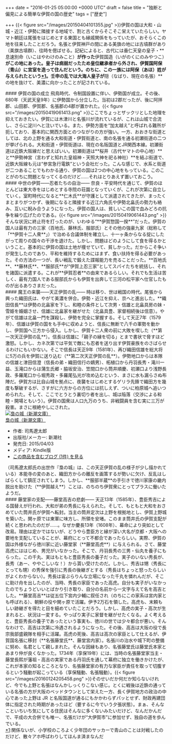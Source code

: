 
+++
date = "2016-01-25 05:00:00 +0000 UTC"
draft = false
title = "独断と偏見による簡単な伊賀の国の歴史"
tags = ["歴史"]

+++
{{< figure src="/images/20150404101355.jpg"  >}}伊賀の国は大和・山城・近江・伊勢に隣接する地域で、割と古くからそこそこ栄えていたらしい。ヤマト朝廷は尾張をはじめとする東国とも縁戚関係をもっていたが、おそらくこの地を往来したことだろう。名張と伊賀神戸の間にある美旗の地には古墳群があり（美旗古墳群）、往時を偲ばせる。記紀によると、古代には垂仁天皇の皇子・**息速別命（いこはやわけのみこと）**が作った**伊賀国造（いがのくにのみやつこ）**がこの地にあった。皇子は病弱だったため皇位継承者から外され、伊賀国阿保（青山）に宮室を造って住んだという。のちに、この一族には阿保（あほ）姓が与えられたという<a href="#f-d5e41bee" name="fn-d5e41bee" title="関係ないが、小学校のころよく少年団のサッカーで青山のことは対戦したのだけど、散々アホ呼ばわりしてほんま済まなんだ">*1</a>。壬申の乱では大海人皇子が**隠（なばり、現在の名張）**の地を抜けて、美濃に向かったことが記されている。

<div class="section">
    #### 伊賀の国の成立
    飛鳥時代、令制国設置に伴い、伊勢国が成立。その後、680年（天武天皇9年）に伊勢国から分立した。当初は2郡だったが、後に阿拝郡、山田郡、伊賀郡、名張郡の4郡が置かれた。{{< figure src="/images/20150419061413.png"  >}}ここでちょっとザックリとした地理を抑えておきたい。伊賀には木津川と名張川が流れているが、これは山城で合流し、さらに淀川へと注いでいる。また、伊勢方面を“加太越え”と呼ばれる難所が扼しており、基本的に関西方面とのつながりの方が強い。一方、おおきな街道としては、北の上野を通る大和街道・伊賀街道と、南の名張を通る初瀬街道の二つが挙げられる。大和街道・伊賀街道は、現在の名阪国道とJR関西本線。初瀬街道は近鉄大阪線だと思えばいい。初瀬街道は**桜井（古代ヤマトの中心地）**と**伊勢神宮（言わずと知れた皇祖神・天照大神を祀る神社）**を結ぶ街道で、近鉄大阪線も元は“参宮急行電鉄”という会社だった。こんな感じで、水系と街道が二つあることでもわかる通り、伊賀の国は2つの中心地をもっている。このことがのちに問題となってくるのだけど……それはとりあえず置いておこう。

</div>
<div class="section">
    #### 中世の伊賀――忍者たちの自治――
    奈良・平安時代を通じて、伊賀のほとんどは東大寺をはじめとする寺院の荘園となっていくが、これが次第に自立していく。室町時代になると**仁木氏**が守護として派遣されてきたが、まったくまとまりがつかず、後期になると隣接する近江六角氏や伊勢北畠氏の勢力も絡み、互いに睨み合うようになった。伊賀の国人は、貧しいこの国で血みどろの抗争を繰り広げたのである。{{< figure src="/images/20150419061443.png"  >}}そんな状況に終止符を打ったのが、いわゆる“**伊賀惣国一揆**”だった。伊賀の国人は最有力の三家（百地氏、藤林氏、服部氏）とその他の強豪九家（総称して「**伊賀十二人衆**」）で治める合議体制を確立し、十一ヶ条からなる掟にしたがって周りの国々の干渉を退けた。しかし、問題はどのようにして食を得るかということ。基本的に伊賀の国は土地が痩せていて、貧しかった。だからこそ争いが発生したのであり、平和を維持するためにはまず、食い扶持を得る必要があった。その方法の一つが、長い戦乱で鍛えた諜報能力を売ることだった。**百地氏**、**藤林氏**、**服部氏**が“伊賀上忍三家”としてスパイたちを統括し、それを諸国に派遣する。これが**伊賀忍者**の由来であるらしい。それでも生活は苦しく、最有力国人である服部氏からも伊賀を出奔して三河の松平家へ仕官したものが出るありさまだった。

</div>
<div class="section">
    #### 魔王の来襲――天正伊賀の乱――
    時は移り、世は戦国の時代。尾張から興った織田氏は、やがて美濃を併合。伊勢・近江を抑え、京へと進出した。**織田信長**は伊勢の北畠家を下し、和睦の条件として次男・信雄と北畠具房の妹・雪姫を婚姻させ、信雄に北畠家を継がせた（北畠具豊、家督相続後は信意）。やがて信雄は北畠一門を謀殺し、伊勢を完全に掌握する。そして天正7年（1579年）、信雄は伊賀の国をも手中に収めようと、信長に無断で八千の軍勢を動かし、伊賀国へ三方から侵入。しかし、伊賀十二人衆の前に大敗を喫した（**第一次天正伊賀の乱**）。信長は信雄に「親子の縁を切る」とまで書状で脅すほど激怒。しかし、カネ次第では平気で敵にも忍者を送り出す伊賀豪族をのさばらせるわけにもいかない。そこで信長は天正9年（1581年）、再び織田信雄を総大将に5万の兵を伊賀に送り込む（**第二次天正伊賀の乱**）。伊勢地口からは本隊の信雄と津田信澄（信長の弟・織田信行の嫡男）、柘植口から丹羽長秀・滝川一益、玉滝口からは蒲生氏郷・脇坂安治、笠間口から筒井順慶、初瀬口より浅野長政、多羅尾口から堀秀政・多羅尾弘光が攻め込むという、まさに水も漏らさぬ布陣だ。伊賀方は比自山城を拠点に、夜襲をはじめとするゲリラ先鋒で織田方を幾度も撃破するが、さすがに六方からの方位には抗しえず、ついに柏原城へ追いつめられた。そして、ここでとうとう裏切り者を出し、城は陥落（交渉による和睦・開場ともいう）。伊賀の国衆は人口九万のうち、非戦闘員を含む実に三万が殺害。まさに根絶やしにされた。<div class="hatena-asin-detail"><a href="http://www.amazon.co.jp/exec/obidos/ASIN/B00UWFC3YY/bestylesnet-22/"><img src="http://ecx.images-amazon.com/images/I/51yyDomavbL._SL160_.jpg" class="hatena-asin-detail-image" alt="梟の城（新潮文庫）" title="梟の城（新潮文庫）"/></a><div class="hatena-asin-detail-info"><a href="http://www.amazon.co.jp/exec/obidos/ASIN/B00UWFC3YY/bestylesnet-22/">梟の城（新潮文庫）</a><ul><li><span class="hatena-asin-detail-label">作者:</span> 司馬遼太郎</li><li><span class="hatena-asin-detail-label">出版社/メーカー:</span> 新潮社</li><li><span class="hatena-asin-detail-label">発売日:</span> 2015/04/03</li><li><span class="hatena-asin-detail-label">メディア:</span> Kindle版</li><li><a href="http://d.hatena.ne.jp/asin/B00UWFC3YY/bestylesnet-22" target="_blank">この商品を含むブログ (1件) を見る</a></li></ul></div><div class="hatena-asin-detail-foot"></div></div>（司馬遼太郎氏の出世作『梟の城』は、この天正伊賀の乱の様子が少し描かれている）本能寺の変のあと、織田方からの離反を画策するが勢いに欠け、反乱はしばらくして鎮圧されてしまう。しかし、**服部半蔵**の手引きで徳川家康の畿内脱出を助けた（**伊賀越え**）ことは、のちのち伊賀衆にとってプラスに働いたようだ。

</div>
<div class="section">
    #### 藤堂家の支配――藤堂高吉の悲劇――
    天正13年（1585年）、豊臣秀吉による国替えが行われ、大和が弟の秀長に与えられた。そして、もともと大和をおさめていた筒井氏が伊賀へ転封。当主の筒井定次は上野を根拠地とし、伊賀上野城を築いた。関ヶ原では東軍に味方し、所領を安堵。このまま筒井氏の伊賀支配が続くと思われたのだが……。なぜか慶長13年（1608年）、幕命により突如として改易。理由は定かではないが、どうやら豊臣方と縁が深い大名が京都・大阪への要地を支配していることが、幕府にとって不都合であったらしい。実際、伊賀の国は外様ながら徳川家に近い藤堂家（**藤堂高虎**）に与えられる。さて、藤堂高虎にははじめ、男児がいなかった。そこで、丹羽長秀の三男・仙丸を養子にもらった。この千丸、実はもともと豊臣秀長の養子だった。実子のいない秀長が、長秀（あー、ややこしいな！）から貰い受けたのだ。しかし、秀吉は甥（秀長にとっても甥）の秀保を強引に秀長の後継ぎとする（秀長はちょっと怒ったらしいがよくわからない）。秀長は宙ぶらりんな立場になった千丸を憐れんだが、そこに助け舟を出したのが、当時、秀長の家臣であった高虎。自分も実子がいなかったのでちょうどいいとばかり引き取り、自分の名前から一文字与えて名を高吉とした。**藤堂高吉**は従五位下宮内少輔に叙任され（のちにこの家系は宮内家とも呼ばれる）、朝鮮の役や関ヶ原で活躍。伊予2万石を領した。高虎も、末頼もしい跡継ぎを得たと目を細めていたことだろう。しかし、高虎の実子・高次が生まれると、状況は一変する。やっぱり実子に家督を継がせたくなる。よく考えると、豊臣秀長の養子であったという事実も、徳川の世では少々都合が悪い。そんなわけで、高吉は次第に冷遇されるようになった。その後、高吉は大阪の役で長宗我部盛親隊を相手に活躍。高虎の死後、高吉は高次の家臣として仕えるが、伊賀国名張に移封（**名張藤堂氏**、藤堂宮内家）。名張川の治水や城下町の整備に努め、名君として親しまれた。そんな因縁もあり、名張藤堂氏は藤堂氏本家とあまり仲が良くなかった。1734年（享保19年）には、当時の名張藤堂家当主・藤堂長熙が藩祖・高吉の実家である丹羽氏を通して幕府に独立を働きかけたが、これが本家の知るところとなり、名張藤堂家の有力な家臣が責任を取って切腹するという騒動が起こっている（享保騒動、名張騒動）。{{< figure src="/images/20160124205458.png"  >}}そのせいだか何だか知らないけれど、今でも上野と名張はなんかしっくりこない感じ。とくに戦後は近鉄の通っている名張の方が大阪のベッドタウンとして栄えた一方、長く伊賀地方の政治の中心であった上野は JR と名阪国道が通るにもかかわらずパッとせず、財政再建団体に指定された時期があったほど（要するに今でいう夕張状態）。まぁ、そんなこといちいち気にしてる住民はそんなに多くないみたいだけど、なんだかんだで、平成の大合併でも唯一、名張だけが“大伊賀市”に参加せず、独自の道を歩んでいる。

</div><div class="footnote">
<a href="#fn-d5e41bee" name="f-d5e41bee" class="footnote-number">*1</a><span class="footnote-delimiter">:</span><span class="footnote-text">関係ないが、小学校のころよく少年団のサッカーで青山のことは対戦したのだけど、散々アホ呼ばわりしてほんま済まなんだ</span>
</div>

